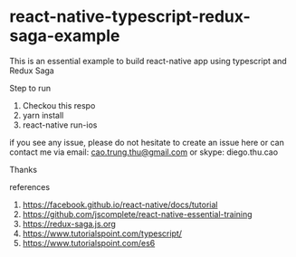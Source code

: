 # react-native-typescript-redux-saga-example
This is an essential example to build react-native app using typescript and Redux Saga

Step to run
1. Checkou this respo
2. yarn install
3. react-native run-ios

if you see any issue, please do not hesitate to create an issue here or can contact me via email: cao.trung.thu@gmail.com or skype: diego.thu.cao

Thanks

references
1. https://facebook.github.io/react-native/docs/tutorial
2. https://github.com/jscomplete/react-native-essential-training
3. https://redux-saga.js.org
4. https://www.tutorialspoint.com/typescript/
5. https://www.tutorialspoint.com/es6
